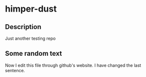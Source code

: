 # himper-dust

## Description
Just another testing repo

## Some random text
Now I edit this file through github's website. 
I have changed the last sentence.
